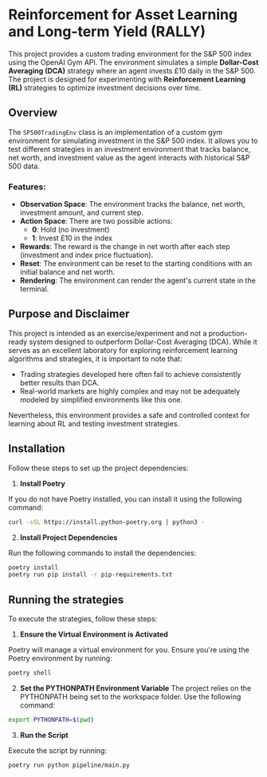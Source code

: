 # Reinforcement for Asset Learning and Long-term Yield (RALLY)

This project provides a custom trading environment for the S&P 500 index using the OpenAI Gym API. The environment simulates a simple **Dollar-Cost Averaging (DCA)** strategy where an agent invests £10 daily in the S&P 500. The project is designed for experimenting with **Reinforcement Learning (RL)** strategies to optimize investment decisions over time.


## Overview

The `SP500TradingEnv` class is an implementation of a custom gym environment for simulating investment in the S&P 500 index. It allows you to test different strategies in an investment environment that tracks balance, net worth, and investment value as the agent interacts with historical S&P 500 data.

### Features:
- **Observation Space**: The environment tracks the balance, net worth, investment amount, and current step.
- **Action Space**: There are two possible actions:
  - **0**: Hold (no investment)
  - **1**: Invest £10 in the index
- **Rewards**: The reward is the change in net worth after each step (investment and index price fluctuation).
- **Reset**: The environment can be reset to the starting conditions with an initial balance and net worth.
- **Rendering**: The environment can render the agent's current state in the terminal.


## Purpose and Disclaimer

This project is intended as an exercise/experiment and not a production-ready system designed to outperform Dollar-Cost Averaging (DCA). While it serves as an excellent laboratory for exploring reinforcement learning algorithms and strategies, it is important to note that:

- Trading strategies developed here often fail to achieve consistently better results than DCA.
- Real-world markets are highly complex and may not be adequately modeled by simplified environments like this one.

Nevertheless, this environment provides a safe and controlled context for learning about RL and testing investment strategies.

## Installation

Follow these steps to set up the project dependencies:

1. **Install Poetry**  

If you do not have Poetry installed, you can install it using the following command:
```bash
curl -sSL https://install.python-poetry.org | python3 -
```

2. **Install Project Dependencies**

Run the following commands to install the dependencies:
   ```bash
   poetry install
   poetry run pip install -r pip-requirements.txt
   ```

## Running the strategies

To execute the strategies, follow these steps:

1. **Ensure the Virtual Environment is Activated**

Poetry will manage a virtual environment for you. Ensure you're using the Poetry environment by running:



```bash
poetry shell
```

2. **Set the PYTHONPATH Environment Variable**
The project relies on the PYTHONPATH being set to the workspace folder. Use the following command:


```bash
export PYTHONPATH=$(pwd)
```

3. **Run the Script**

Execute the script by running:

```bash
poetry run python pipeline/main.py
```